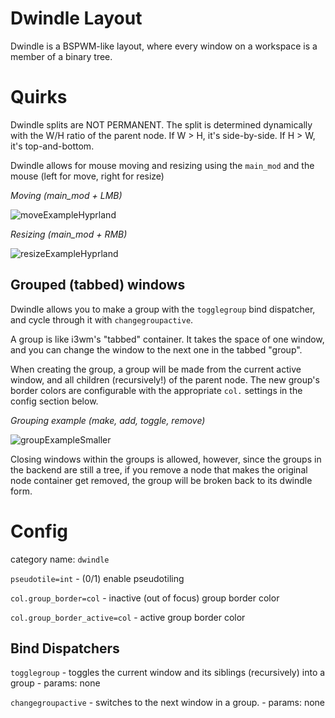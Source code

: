 # Dwindle Layout

Dwindle is a BSPWM-like layout, where every window on a workspace is a member of a binary tree.

# Quirks

Dwindle splits are NOT PERMANENT. The split is determined dynamically with the W/H ratio of the parent node. If W > H, it's side-by-side. If H > W, it's top-and-bottom.

Dwindle allows for mouse moving and resizing using the `main_mod` and the mouse (left for move, right for resize)

_Moving (main_mod + LMB)_

![moveExampleHyprland](https://user-images.githubusercontent.com/43317083/162996595-c2b41ab1-0f3b-4680-99df-34d6dbad87f4.gif)

_Resizing (main_mod + RMB)_

![resizeExampleHyprland](https://user-images.githubusercontent.com/43317083/162996612-6341199a-eeee-4de0-85ee-f6a42c426c3f.gif)

## Grouped (tabbed) windows

Dwindle allows you to make a group with the `togglegroup` bind dispatcher, and cycle through it with `changegroupactive`.

A group is like i3wm's "tabbed" container. It takes the space of one window, and you can change the window to the next one in the tabbed "group".

When creating the group, a group will be made from the current active window, and all children (recursively!) of the parent node. The new group's border colors are configurable with the appropriate `col.` settings in the config section below.

_Grouping example (make, add, toggle, remove)_

![groupExampleSmaller](https://user-images.githubusercontent.com/43317083/163003581-69d7a5d0-5757-4183-83f1-256cdc99c96a.gif)


Closing windows within the groups is allowed, however, since the groups in the backend are still a tree, if you remove a node that makes the original node container get removed, the group will be broken back to its dwindle form.


# Config

category name: `dwindle`

`pseudotile=int` - (0/1) enable pseudotiling

`col.group_border=col` - inactive (out of focus) group border color

`col.group_border_active=col` - active group border color

## Bind Dispatchers
`togglegroup` - toggles the current window and its siblings (recursively) into a group - params: none

`changegroupactive` - switches to the next window in a group. - params: none